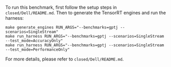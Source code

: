 To run this benchmark, first follow the setup steps in `closed/Dell/README.md`. Then to generate the TensorRT engines and run the harness:

```
make generate_engines RUN_ARGS="--benchmarks=gptj --scenarios=SingleStream"
make run_harness RUN_ARGS="--benchmarks=gptj --scenarios=SingleStream --test_mode=AccuracyOnly"
make run_harness RUN_ARGS="--benchmarks=gptj --scenarios=SingleStream --test_mode=PerformanceOnly"
```

For more details, please refer to `closed/Dell/README.md`.